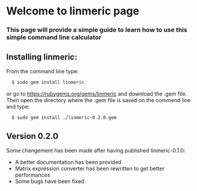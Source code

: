# Welcome to linmeric page
### This page will provide a simple guide to learn how to use this simple command line calculator

## Installing linmeric:

From the command line type:
```sh
  $ sudo gem install linmeric
```
or go to https://rubygems.org/gems/linmeric and download the .gem file. Then open the directory where the .gem file is saved on the commend line and type:
```sh
  $ sudo gem install ./linmeric-0.2.0.gem
```

## Version 0.2.0
Some changement has been made after having published linmeric-0.1.0:
- A better documentation has been provided
- Matrix expression converter has been rewritten to get better performances
- Some bugs have been fixed
